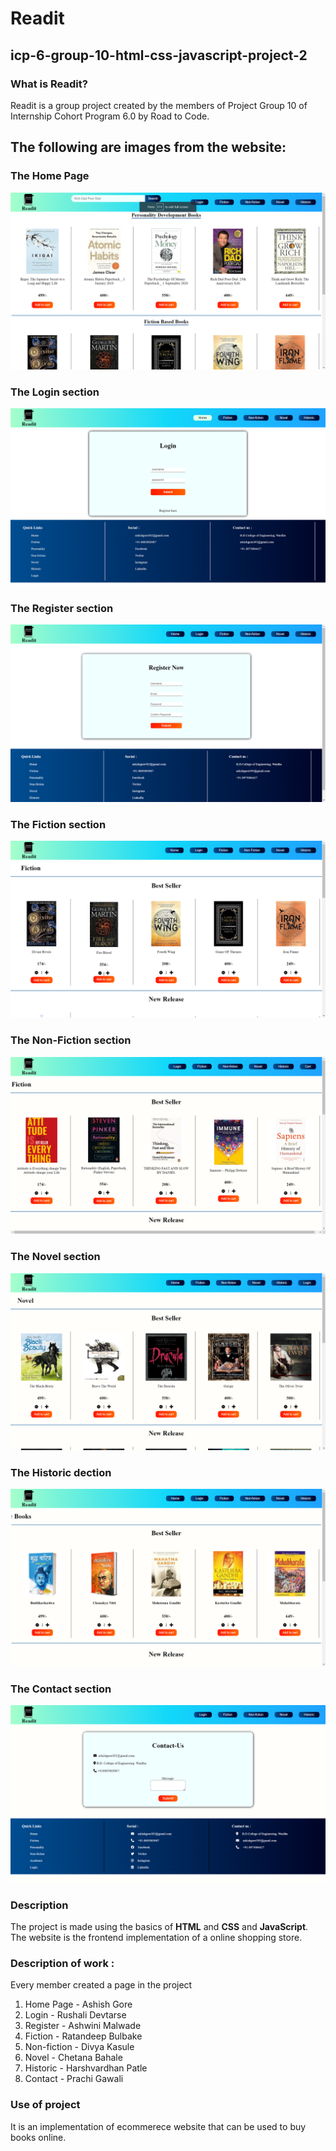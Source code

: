 # Readit
## icp-6-group-10-html-css-javascript-project-2

### What is Readit?
Readit is a group project created by the members of Project Group 10 of Internship Cohort Program 6.0 by Road to Code.

## The following are images from the website:

### The Home Page
![Home](./images/readme/home.png)

### The Login section
![Login](./images/readme/login.png)

### The Register section
![Register](./images/readme/register.png)

### The Fiction section
![Fiction](./images/readme/fiction.png)

### The Non-Fiction section
![Non-Fiction](./images/readme/non-fiction.png)

### The Novel section
![Novel](./images/readme/novel.png)

### The Historic dection
![Historic](./images/readme/historic.png)

### The Contact section
![Contact](./images/readme/contact.png)


### Description 
The project is made using the basics of **HTML**  and **CSS** and **JavaScript**.
The website is the frontend implementation of a online shopping store.

### Description of work :

Every member created a page in the project

1. Home Page - Ashish Gore
2. Login - Rushali Devtarse
3. Register - Ashwini Malwade
4. Fiction - Ratandeep Bulbake
5. Non-fiction - Divya Kasule
6. Novel - Chetana Bahale
7. Historic - Harshvardhan Patle
8. Contact - Prachi Gawali


### Use of project
It is an implementation of ecommerece website that can be used to buy books online.


